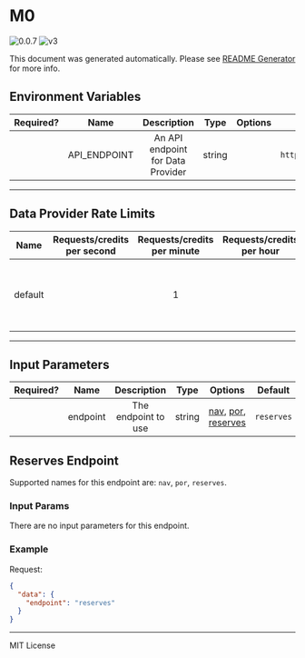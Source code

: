 # M0

![0.0.7](https://img.shields.io/github/package-json/v/smartcontractkit/external-adapters-js?filename=packages/sources/m0/package.json) ![v3](https://img.shields.io/badge/framework%20version-v3-blueviolet)

This document was generated automatically. Please see [README Generator](../../scripts#readme-generator) for more info.

## Environment Variables

| Required? |     Name     |            Description            |  Type  | Options |       Default        |
| :-------: | :----------: | :-------------------------------: | :----: | :-----: | :------------------: |
|           | API_ENDPOINT | An API endpoint for Data Provider | string |         | `https://api.m0.xyz` |

---

## Data Provider Rate Limits

|  Name   | Requests/credits per second | Requests/credits per minute | Requests/credits per hour |                          Note                           |
| :-----: | :-------------------------: | :-------------------------: | :-----------------------: | :-----------------------------------------------------: |
| default |                             |              1              |                           | Considered unlimited tier, but setting reasonable limit |

---

## Input Parameters

| Required? |   Name   |     Description     |  Type  |                                       Options                                        |  Default   |
| :-------: | :------: | :-----------------: | :----: | :----------------------------------------------------------------------------------: | :--------: |
|           | endpoint | The endpoint to use | string | [nav](#reserves-endpoint), [por](#reserves-endpoint), [reserves](#reserves-endpoint) | `reserves` |

## Reserves Endpoint

Supported names for this endpoint are: `nav`, `por`, `reserves`.

### Input Params

There are no input parameters for this endpoint.

### Example

Request:

```json
{
  "data": {
    "endpoint": "reserves"
  }
}
```

---

MIT License
